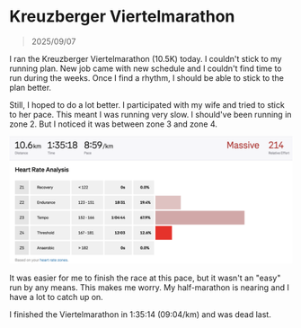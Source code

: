 # Kreuzberger Viertelmarathon
> 2025/09/07

I ran the Kreuzberger
Viertelmarathon (10.5K) today.
I couldn't stick to my running plan.
New job came with new schedule and I couldn't find time to run during the weeks.
Once I find a rhythm, I should be able to stick to the plan better.

Still, I hoped to do a lot better.
I participated with my wife and tried to stick to her pace.
This meant I was running very slow. I should've been running in zone 2.
But I noticed it was between zone 3 and zone 4.

![viertelmarathon.png](assets/images/viertelmarathon.png)

It was easier for me to finish the race at this pace, but it wasn't an "easy" run by any means.
This makes me worry.
My half-marathon is nearing and I have a lot to catch up on.

I finished the Viertelmarathon in 1:35:14 (09:04/km) and was dead last.